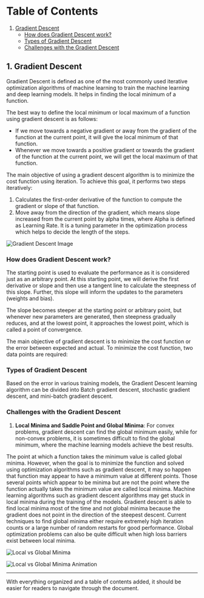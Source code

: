 # Table of Contents

1. [Gradient Descent](#gradient-descent)
   - [How does Gradient Descent work?](#how-gradient-descent-works)
   - [Types of Gradient Descent](#types-gradient-descent)
   - [Challenges with the Gradient Descent](#challenges-gradient-descent)

## 1. Gradient Descent <a name="gradient-descent"></a>

Gradient Descent is defined as one of the most commonly used iterative optimization algorithms of machine learning to train the machine learning and deep learning models. It helps in finding the local minimum of a function.

The best way to define the local minimum or local maximum of a function using gradient descent is as follows:

- If we move towards a negative gradient or away from the gradient of the function at the current point, it will give the local minimum of that function.
- Whenever we move towards a positive gradient or towards the gradient of the function at the current point, we will get the local maximum of that function.

The main objective of using a gradient descent algorithm is to minimize the cost function using iteration. To achieve this goal, it performs two steps iteratively:

1. Calculates the first-order derivative of the function to compute the gradient or slope of that function.
2. Move away from the direction of the gradient, which means slope increased from the current point by alpha times, where Alpha is defined as Learning Rate. It is a tuning parameter in the optimization process which helps to decide the length of the steps.

![Gradient Descent Image](https://static.javatpoint.com/tutorial/machine-learning/images/gradient-descent-in-machine-learning1.png)

### How does Gradient Descent work? <a name="how-gradient-descent-works"></a>

The starting point is used to evaluate the performance as it is considered just as an arbitrary point. At this starting point, we will derive the first derivative or slope and then use a tangent line to calculate the steepness of this slope. Further, this slope will inform the updates to the parameters (weights and bias).

The slope becomes steeper at the starting point or arbitrary point, but whenever new parameters are generated, then steepness gradually reduces, and at the lowest point, it approaches the lowest point, which is called a point of convergence.

The main objective of gradient descent is to minimize the cost function or the error between expected and actual. To minimize the cost function, two data points are required:

### Types of Gradient Descent <a name="types-gradient-descent"></a>

Based on the error in various training models, the Gradient Descent learning algorithm can be divided into Batch gradient descent, stochastic gradient descent, and mini-batch gradient descent.

### Challenges with the Gradient Descent <a name="challenges-gradient-descent"></a>

1. **Local Minima and Saddle Point and Global Minima**:
For convex problems, gradient descent can find the global minimum easily, while for non-convex problems, it is sometimes difficult to find the global minimum, where the machine learning models achieve the best results.

The point at which a function takes the minimum value is called global minima. However, when the goal is to minimize the function and solved using optimization algorithms such as gradient descent, it may so happen that function may appear to have a minimum value at different points. Those several points which appear to be minima but are not the point where the function actually takes the minimum value are called local minima. Machine learning algorithms such as gradient descent algorithms may get stuck in local minima during the training of the models. Gradient descent is able to find local minima most of the time and not global minima because the gradient does not point in the direction of the steepest descent. Current techniques to find global minima either require extremely high iteration counts or a large number of random restarts for good performance. Global optimization problems can also be quite difficult when high loss barriers exist between local minima.

![Local vs Global Minima](https://vitalflux.com/wp-content/uploads/2020/09/local-minima-vs-global-minima-1.png)

![Local vs Global Minima Animation](https://vitalflux.com/wp-content/uploads/2020/10/local_minima_vs_global_minima.gif)

---

With everything organized and a table of contents added, it should be easier for readers to navigate through the document.
